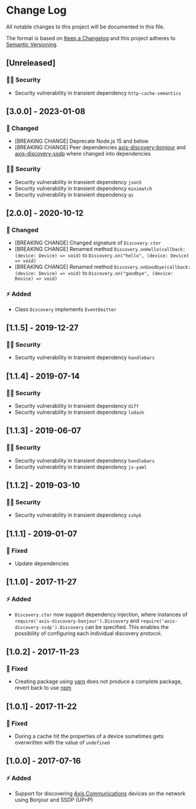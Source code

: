 # Change Log

All notable changes to this project will be documented in this file.

The format is based on [Keep a Changelog](http://keepachangelog.com/) and this project adheres to [Semantic Versioning](http://semver.org/).

## [Unreleased]

### :policeman: Security

- Security vulnerability in transient dependency `http-cache-semantics`

## [3.0.0] - 2023-01-08

### :dizzy: Changed

- [BREAKING CHANGE] Deprecate Node.js 15 and below
- [BREAKING CHANGE] Peer dependencies [axis-discovery-bonjour](https://www.npmjs.com/package/axis-discovery-bonjour) and [axis-discovery-ssdp](https://www.npmjs.com/package/axis-discovery-ssdp) where changed into dependencies

### :policeman: Security

- Security vulnerability in transient dependency `json5`
- Security vulnerability in transient dependency `minimatch`
- Security vulnerability in transient dependency `qs`

## [2.0.0] - 2020-10-12

### :dizzy: Changed

- [BREAKING CHANGE] Changed signature of `Discovery.ctor`
- [BREAKING CHANGE] Renamed method `Discovery.onHello(callback: (device: Device) => void)` to `Discovery.on("hello", (device: Device) => void)`
- [BREAKING CHANGE] Renamed method `Discovery.onGoodbye(callback: (device: Device) => void)` to `Discovery.on("goodbye", (device: Device) => void)`

### :zap: Added

- Class `Discovery` implements `EventEmitter`

## [1.1.5] - 2019-12-27

### :policeman: Security

- Security vulnerability in transient dependency `handlebars`

## [1.1.4] - 2019-07-14

### :policeman: Security

- Security vulnerability in transient dependency `diff`
- Security vulnerability in transient dependency `lodash`

## [1.1.3] - 2019-06-07

### :policeman: Security

- Security vulnerability in transient dependency `handlebars`
- Security vulnerability in transient dependency `js-yaml`

## [1.1.2] - 2019-03-10

### :policeman: Security

- Security vulnerability in transient dependency `sshpk`

## [1.1.1] - 2019-01-07

### :syringe: Fixed

- Update dependencies

## [1.1.0] - 2017-11-27

### :zap: Added

- `Discovery.ctor` now support dependency injection, where instances of `require('axis-discovery-bonjour').Discovery` and `require('axis-discovery-ssdp').Discovery` can be specified. This enables the possibility of configuring each individual discovery protocol.

## [1.0.2] - 2017-11-23

### :syringe: Fixed

- Creating package using [yarn](https://yarnpkg.com/en/) does not produce a complete package, revert back to use [npm](https://www.npmjs.com/)

## [1.0.1] - 2017-11-22

### :syringe: Fixed

- During a cache hit the properties of a device sometimes gets overwritten with the value of `undefined`

## [1.0.0] - 2017-07-16

### :zap: Added

- Support for discovering [Axis Communications](http://www.axis.com/) devices on the network using Bonjour and SSDP (UPnP)
